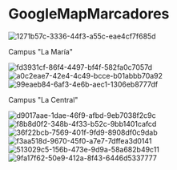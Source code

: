 # GoogleMapMarcadores
![1271b57c-3336-44f3-a55c-eae4cf7f685d](https://user-images.githubusercontent.com/84941789/151212874-5111d077-1a2a-4619-8110-edc0c3fa0950.jpg)

Campus "La María"

![fd3931cf-86f4-4497-bf4f-582fa0c7057d](https://user-images.githubusercontent.com/84941789/151212915-a1e9c8bd-991f-4df3-bae5-17aaa662e299.jpg)
![a0c2eae7-42e4-4c49-bcce-b01abbb70a92](https://user-images.githubusercontent.com/84941789/151212954-da183ecb-c3df-424f-8eba-ac1099cc74c9.jpg)
![99eaeb84-6af3-4e6b-aec1-1306eb8777df](https://user-images.githubusercontent.com/84941789/151212980-70905467-4c00-45b4-b749-f637df25e95c.jpg)

Campus "La Central"

![d9017aae-1dae-46f9-afbd-9eb7038f2c9c](https://user-images.githubusercontent.com/84941789/151213016-18e4c377-df8e-48bf-ae85-896142b0e01e.jpg)
![f8b8d0f2-348b-4f33-b52c-9bb1401cafcd](https://user-images.githubusercontent.com/84941789/151213203-806bb715-c5e1-430a-bdde-e24cf149a4b3.jpg)
![36f22bcb-7569-401f-9fd9-8908df0c9dab](https://user-images.githubusercontent.com/84941789/151213275-0cafb414-13e5-4300-a497-ef1a97bafec9.jpg)
![f3aa518d-9670-45f0-a7e7-7dffea3d0141](https://user-images.githubusercontent.com/84941789/151213304-d37e9aad-bdb6-460d-9410-95e7684192fa.jpg)
![513029c5-156b-473e-9d9a-58a682b49c11](https://user-images.githubusercontent.com/84941789/151213326-3741e088-e7be-4606-88af-64ef9f3a1a26.jpg)
![9fa17f62-50e9-412a-8f43-6446d5337777](https://user-images.githubusercontent.com/84941789/151213359-fb029619-65a5-464f-bb77-c884001295f9.jpg)
